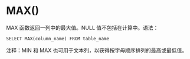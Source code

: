 MAX()
===

MAX 函数返回一列中的最大值。NULL 值不包括在计算中。语法：

```
SELECT MAX(column_name) FROM table_name
```

注释：MIN 和 MAX 也可用于文本列，以获得按字母顺序排列的最高或最低值。
